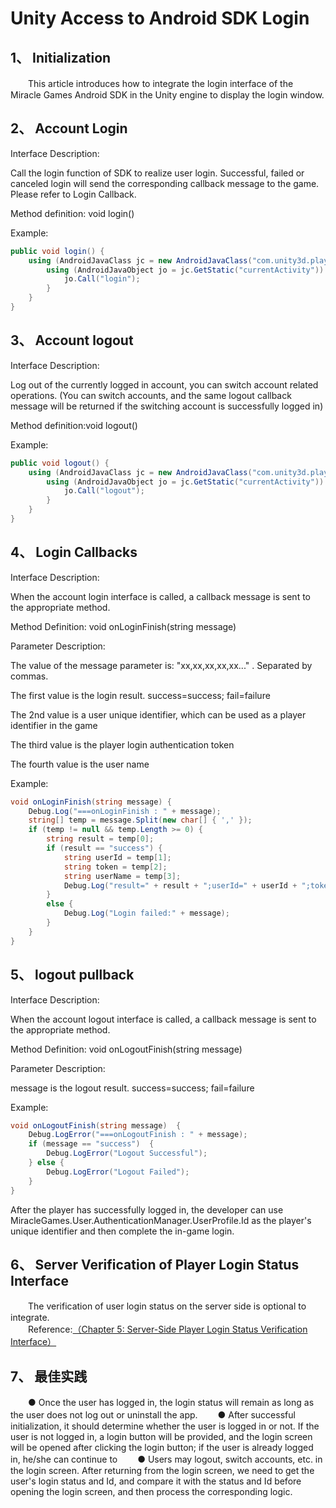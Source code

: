 # Unity Access to Android SDK Login

## 1、 Initialization
　　This article introduces how to integrate the login interface of the Miracle Games Android SDK in the Unity engine to display the login window.

## 2、 Account Login
Interface Description:<br>

Call the login function of SDK to realize user login. Successful, failed or canceled login will send the corresponding callback message to the game. Please refer to Login Callback.<br>

Method definition: void login()<br>

Example:<br>
```C#
public void login() {
	using (AndroidJavaClass jc = new AndroidJavaClass("com.unity3d.player.UnityPlayer")) {
		using (AndroidJavaObject jo = jc.GetStatic("currentActivity")) {
			jo.Call("login");
		}
	}
}
```

## 3、 Account logout
Interface Description:<br>

Log out of the currently logged in account, you can switch account related operations. (You can switch accounts, and the same logout callback message will be returned if the switching account is successfully logged in)<br>

Method definition:void logout()<br>

Example:<br>
```C#
public void logout() {
	using (AndroidJavaClass jc = new AndroidJavaClass("com.unity3d.player.UnityPlayer"))  {
		using (AndroidJavaObject jo = jc.GetStatic("currentActivity")) {
			jo.Call("logout");
		}
	}
}
```

## 4、 Login Callbacks
Interface Description:<br>

When the account login interface is called, a callback message is sent to the appropriate method.<br>

Method Definition: void onLoginFinish(string message)<br>

Parameter Description:<br>

The value of the message parameter is: "xx,xx,xx,xx,xx..." . Separated by commas.<br>

The first value is the login result. success=success; fail=failure<br>

The 2nd value is a user unique identifier, which can be used as a player identifier in the game<br>

The third value is the player login authentication token<br>

The fourth value is the user name<br>

Example:<br>
```C#
void onLoginFinish(string message) {
	Debug.Log("===onLoginFinish : " + message);
	string[] temp = message.Split(new char[] { ',' });
	if (temp != null && temp.Length >= 0) {
		string result = temp[0];
		if (result == "success") {
			string userId = temp[1];
			string token = temp[2];
			string userName = temp[3];
			Debug.Log("result=" + result + ";userId=" + userId + ";token=" + token + ";userName=" + userName);
		}
		else {
			Debug.Log("Login failed:" + message);
		}
	}
}
```

## 5、 logout pullback
Interface Description:<br>

When the account logout interface is called, a callback message is sent to the appropriate method.<br>

Method Definition: void onLogoutFinish(string message)<br>

Parameter Description:<br>

message is the logout result. success=success; fail=failure<br>

Example:<br>
```C#
void onLogoutFinish(string message)  {
	Debug.LogError("===onLogoutFinish : " + message);
	if (message == "success")  {
		Debug.LogError("Logout Successful");
	} else {
		Debug.LogError("Logout Failed");
	}
}
```
After the player has successfully logged in, the developer can use MiracleGames.User.AuthenticationManager.UserProfile.Id as the player's unique identifier and then complete the in-game login.<br>
## 6、 Server Verification of Player Login Status Interface
　　The verification of user login status on the server side is optional to integrate.<br>
　　Reference:[（Chapter 5: Server-Side Player Login Status Verification Interface）](https://doc.mguwp.net/en/unityandroidsdklogin.html)
## 7、 最佳实践
　　● Once the user has logged in, the login status will remain as long as the user does not log out or uninstall the app.
　　● After successful initialization, it should determine whether the user is logged in or not. If the user is not logged in, a login button will be provided, and the login screen will be opened after clicking the login button; if the user is already logged in, he/she can continue to
　　● Users may logout, switch accounts, etc. in the login screen. After returning from the login screen, we need to get the user's login status and Id, and compare it with the status and Id before opening the login screen, and then process the corresponding logic.
